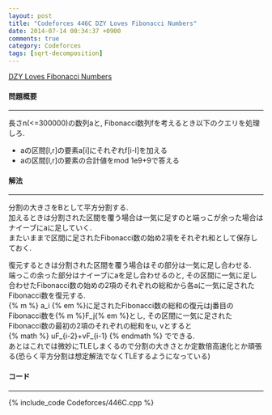 ```yaml
---
layout: post
title: "Codeforces 446C DZY Loves Fibonacci Numbers"
date: 2014-07-14 00:34:37 +0900
comments: true
category: Codeforces
tags: [sqrt-decomposition]
---
```


[DZY Loves Fibonacci Numbers](http://codeforces.com/problemset/problem/446/C)

#### 問題概要

****

長さn(<=300000)の数列aと, Fibonacci数列fを考えるとき以下のクエリを処理しろ.  

* aの区間\[l,r\]の要素a[i]にそれぞれf[i-l]を加える
* aの区間\[l,r\]の要素の合計値をmod 1e9+9で答える

#### 解法

****

分割の大きさをBとして平方分割する.  
加えるときは分割された区間を覆う場合は一気に足すのと端っこが余った場合はナイーブにaに足していく.  
またいままで区間に足されたFibonacci数の始め2項をそれぞれ和として保存しておく.  
  
復元するときは分割された区間を覆う場合はその部分は一気に足し合わせる.  
端っこの余った部分はナイーブにaを足し合わせるのと, その区間に一気に足し合わせたFibonacci数の始めの2項のそれぞれの総和から各aに一気に足されたFibonacci数を復元する.  
{% m %} a_i {% em %}に足されたFibonacci数の総和の復元はj番目のFibonacci数を{% m %}F_j{% em %}とし, その区間に一気に足されたFibonacci数の最初の2項のそれぞれの総和をu, vとすると  
{% math %} 
    uF_{i-2}+vF_{i-1}
{% endmath %}
でできる.  
あとはこれでは微妙にTLEしまくるので分割の大きさとか定数倍高速化とか頑張る(恐らく平方分割は想定解法でなくTLEするようになっている)

#### コード

****

{% include_code Codeforces/446C.cpp %}
